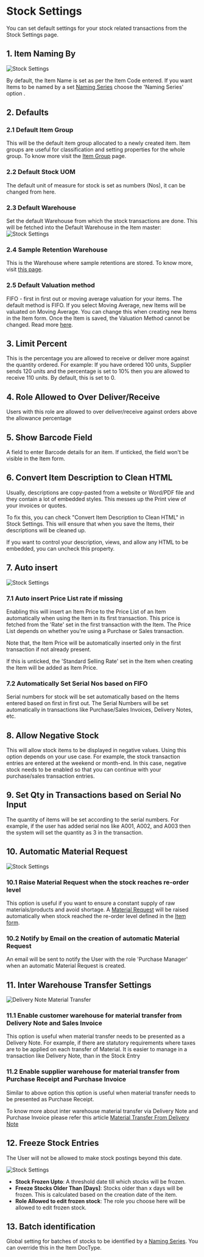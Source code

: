<!-- add-breadcrumbs -->
# Stock Settings

You can set default settings for your stock related transactions from the Stock Settings page.


## 1. Item Naming By

![Stock Settings](/docs/assets/img/stock/stock-settings-1.png)

By default, the Item Name is set as per the Item Code entered. If you want Items to be named by a set [Naming Series](/docs/user/manual/en/setting-up/settings/naming-series) choose the 'Naming Series' option .


## 2. Defaults

### 2.1 Default Item Group
This will be the default item group allocated to a newly created item. Item groups are useful for classification and setting properties for the whole group. To know more visit the [Item Group](/docs/user/manual/en/stock/item-group) page.

### 2.2 Default Stock UOM
The default unit of measure for stock is set as numbers (Nos), it can be changed from here.

### 2.3 Default Warehouse
Set the default Warehouse from which the stock transactions are done. This will be fetched into the Default Warehouse in the Item master:
    ![Stock Settings](/docs/assets/img/stock/stock-settings-def.png)

### 2.4 Sample Retention Warehouse
This is the Warehouse where sample retentions are stored. To know more, visit [this page](/docs/user/manual/en/stock/retain-sample-stock).

### 2.5 Default Valuation method
FIFO - first in first out or moving average valuation for your items. The default method is FIFO. If you select Moving Average, new Items will be valuated on Moving Average. You can change this when creating new Items in the Item form. Once the Item is saved, the Valuation Method cannot be changed.  Read more [here](https://frappe.io/blog/erpnext-features/inventory-valuation-method-fifo-vs-moving-average).

## 3. Limit Percent
This is the percentage you are allowed to receive or deliver more against the quantity ordered. For example: If you have ordered 100 units, Supplier sends 120 units and the percentage is set to 10% then you are allowed to receive 110 units. By default, this is set to 0.

## 4. Role Allowed to Over Deliver/Receive
Users with this role are allowed to over deliver/receive against orders above the allowance percentage

## 5. Show Barcode Field
A field to enter Barcode details for an item. If unticked, the field won't be visible in the Item form.

## 6. Convert Item Description to Clean HTML
Usually, descriptions are copy-pasted from a website or Word/PDF file and they contain a lot of embedded styles. This messes up the Print view of your invoices or quotes.

To fix this, you can check "Convert Item Description to Clean HTML" in Stock Settings. This will ensure that when you save the Items, their descriptions will be cleaned up.

If you want to control your description, views, and allow any HTML to be embedded, you can uncheck this property.

## 7. Auto insert

![Stock Settings](/docs/assets/img/stock/stock-settings-2.png)

### 7.1 Auto insert Price List rate if missing
Enabling this will insert an Item Price to the Price List of an Item automatically when using the Item in its first transaction. This price is fetched from the 'Rate' set in the first transaction with the Item. The Price List depends on whether you're using a Purchase or Sales transaction.

Note that, the Item Price will be automatically inserted only in the first transaction if not already present.

If this is unticked, the 'Standard Selling Rate' set in the Item when creating the Item will be added as Item Price.

### 7.2 Automatically Set Serial Nos based on FIFO
Serial numbers for stock will be set automatically based on the Items entered based on first in first out. The Serial Numbers will be set automatically in transactions like Purchase/Sales Invoices, Delivery Notes, etc.

## 8. Allow Negative Stock
This will allow stock items to be displayed in negative values. Using this option depends on your use case. For example, the stock transaction entries are entered at the weekend or month-end. In this case, negative stock needs to be enabled so that you can continue with your purchase/sales transaction entries.

## 9. Set Qty in Transactions based on Serial No Input
The quantity of items will be set according to the serial numbers. For example, if the user has added serial nos like A001, A002, and A003 then the system will set the quantity as 3 in the transaction.

## 10. Automatic Material Request

![Stock Settings](/docs/assets/img/stock/stock-settings-3.png)

### 10.1 Raise Material Request when the stock reaches re-order level

This option is useful if you want to ensure a constant supply of raw materials/products and avoid shortage.
A [Material Request](/docs/user/manual/en/stock/material-request) will be raised automatically when stock reached the re-order level defined in the [Item form](/docs/user/manual/en/stock/item#34-automatic-reordering).

### 10.2 Notify by Email on the creation of automatic Material Request
An email will be sent to notify the User with the role 'Purchase Manager' when an automatic Material Request is created.

## 11. Inter Warehouse Transfer Settings

<img class="screenshot" alt="Delivery Note Material Transfer" src="{{docs_base_url}}/v12/assets/img/stock/inter-warehouse.png">

### 11.1 Enable customer warehouse for material transfer from Delivery Note and Sales Invoice

This option is useful when material transfer needs to be presented as a Delivery Note. For example, if there are statutory requirements where taxes are to be applied on each transfer of Material. It is easier to manage in a transaction like Delivery Note, than in the Stock Entry

### 11.2 Enable supplier warehouse for material transfer from Purchase Receipt and Purchase Invoice

Similar to above option this option is useful when material transfer needs to be presented as Purchase Receipt.

To know more about inter warehouse material transfer via Delivery Note and Purchase Invoice please refer this article [Material Transfer From Delivery Note](/docs/user/manual/en/stock/articles/material-transfer-from-delivery-note)

## 12. Freeze Stock Entries

The User will not be allowed to make stock postings beyond this date.

![Stock Settings](/docs/assets/img/stock/stock-settings-4.png)

* **Stock Frozen Upto**: A threshold date till which stocks will be frozen.
* **Freeze Stocks Older Than [Days]**: Stocks older than x days will be frozen. This is calculated based on the creation date of the item.
* **Role Allowed to edit frozen stock**: The role you choose here will be allowed to edit frozen stock.

## 13. Batch identification
Global setting for batches of stocks to be identified by a [Naming Series](/docs/user/manual/en/setting-up/settings/naming-series). You can override this in the Item DocType.
